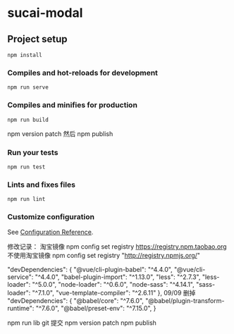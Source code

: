 # sucai-modal

## Project setup

```
npm install
```

### Compiles and hot-reloads for development

```
npm run serve
```

### Compiles and minifies for production

```
npm run build
```

npm version patch 然后 npm publish

### Run your tests

```
npm run test
```

### Lints and fixes files

```
npm run lint
```

### Customize configuration

See [Configuration Reference](https://cli.vuejs.org/config/).

修改记录：
淘宝镜像 npm config set registry https://registry.npm.taobao.org
不使用淘宝镜像 npm config set registry "http://registry.npmjs.org/"

"devDependencies": {
"@vue/cli-plugin-babel": "^4.4.0",
"@vue/cli-service": "^4.4.0",
"babel-plugin-import": "^1.13.0",
"less": "^2.7.3",
"less-loader": "^5.0.0",
"node-loader": "^0.6.0",
"node-sass": "^4.14.1",
"sass-loader": "^7.1.0",
"vue-template-compiler": "^2.6.11"
},
09/09 删掉
"devDependencies": {
"@babel/core": "^7.6.0",
"@babel/plugin-transform-runtime": "^7.6.0",
"@babel/preset-env": "^7.15.0",
}

npm run lib
git 提交
npm version patch
npm publish
